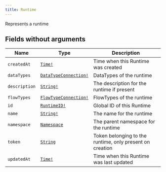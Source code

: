 ```yaml
---
title: Runtime
---
```


Represents a runtime

## Fields without arguments

| Name | Type | Description |
|------|------|-------------|
| `createdAt` | [`Time!`](../scalar/time.md) | Time when this Runtime was created |
| `dataTypes` | [`DataTypeConnection!`](../object/datatypeconnection.md) | DataTypes of the runtime |
| `description` | [`String!`](../scalar/string.md) | The description for the runtime if present |
| `flowTypes` | [`FlowTypeConnection!`](../object/flowtypeconnection.md) | FlowTypes of the runtime |
| `id` | [`RuntimeID!`](../scalar/runtimeid.md) | Global ID of this Runtime |
| `name` | [`String!`](../scalar/string.md) | The name for the runtime |
| `namespace` | [`Namespace`](../object/namespace.md) | The parent namespace for the runtime |
| `token` | [`String`](../scalar/string.md) | Token belonging to the runtime, only present on creation |
| `updatedAt` | [`Time!`](../scalar/time.md) | Time when this Runtime was last updated |

